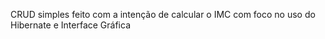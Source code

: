CRUD simples feito com a intenção de calcular o IMC com foco no uso do Hibernate e Interface Gráfica
